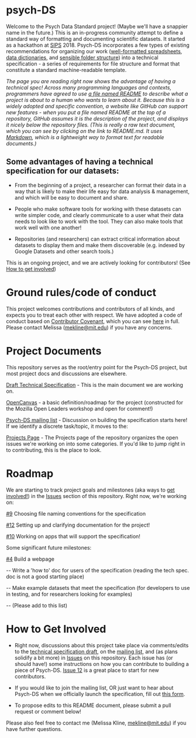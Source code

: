 # psych-DS

Welcome to the Psych Data Standard project! (Maybe we'll have a snappier name in the future.) This is an in-progress community attempt to define a standard way of formatting and documenting scientific datasets. It started as a hackathon at [SIPS](https://improvingpsych.org) 2018. Psych-DS incorporates a few types of existing recommendations for organizing our work ([well-formatted spreadsheets](https://peerj.com/preprints/3183/), [data dictionaries](http://help.osf.io/m/bestpractices/l/618767-how-to-make-a-data-dictionary), and [sensible folder structure](https://www.projecttier.org/tier-protocol/specifications/)) into a technical specification - a series of requirements for file structure and format that constitute a standard machine-readable template. 

*The page you are reading right now shows the advantage of having a technical spec! Across many programming languages and contexts, programmers have agreed to use [a file named README](https://en.wikipedia.org/wiki/README) to describe what a project is about to a human who wants to learn about it.  Because this is a widely adopted and specific convention, a website like GitHub can support new features - when you put a file named README at the top of a repository, GitHub assumes it is the description of the project, and displays it nicely below the repository files. (This is really a raw text document, which you can see by clicking on the link to README.md. It uses [Markdown](https://en.wikipedia.org/wiki/Markdown), which is a lightweight way to format text for readable documents.)*

## Some advantages of having a technical specification for our datasets:

* From the beginning of a project, a researcher can format their data in a way that is likely to make their life easy for data analysis & management, and which will be easy to document and share.

* People who make software tools for working with these datasets can write simpler code, and clearly communicate to a user what their data needs to look like to work with the tool. They can also make tools that work well with one another!

* Repositories (and researchers) can extract critical information about datasets to display them and make them discoverable (e.g. indexed by Google Datasets and other search tools.)  

This is an ongoing project, and we are actively looking for contributors! (See [How to get involved](#how-to-get-involved))

# Ground rules/code of conduct

This project welcomes contributions and contributors of all kinds, and expects you to treat each other with respect. We have adopted a code of conduct based on [Contributor Covenant](https://www.contributor-covenant.org/version/1/4/code-of-conduct), which you can see [here](https://github.com/psych-ds/psych-DS/blob/master/CODE_OF_CONDUCT.md) in full.  Please contact Melissa (mekline@mit.edu) if you have any concerns.

# Project Documents

This repository serves as the root/entry point for the Psych-DS project, but most project docs and discussions are elsewhere. 

[Draft Technical Specification](https://docs.google.com/document/d/1u8o5jnWk0Iqp_J06PTu5NjBfVsdoPbBhstht6W0fFp0/edit?usp=sharing) - This is the main document we are working on.

[OpenCanvas](https://docs.google.com/presentation/d/1GQUpUPL3dHGc-Eb_3dL6WcXnA4hXpUanjAc8jUp16S0/edit?usp=sharing) - a basic definition/roadmap for the project (constructed for the Mozilla Open Leaders workshop and open for comment!)

[Psych-DS mailing list](https://groups.google.com/forum/#!forum/psych-data-standards) - Discussion on building the specification starts here! If we identify a discrete task/topic, it moves to the:

[Projects Page](https://github.com/mekline/psych-DS/projects) - The Projects page of the repository organizes the open issues we're working on into some categories. If you'd like to jump right in to contributing, this is the place to look.

# Roadmap

We are starting to track project goals and milestones (aka ways to [get involved!](#how-to-get-involved)) in the [Issues](https://github.com/mekline/psych-DS/issues) section of this repository. Right now, we're working on:

[#9](https://github.com/mekline/psych-DS/issues/9) Choosing file naming conventions for the specification 

[#12](https://github.com/mekline/psych-DS/issues/12) Setting up and clarifying documentation for the project!

[#10](https://github.com/mekline/psych-DS/issues/10) Working on apps that will support the specification! 

Some significant future milestones:

[#4](https://github.com/mekline/psych-DS/issues/4) Build a webpage

-- Write a 'how to' doc for users of the specification (reading the tech spec. doc is not a good starting place)

-- Make example datasets that meet the specification (for developers to use in testing, and for researchers looking for examples)

-- (Please add to this list)

# How to Get Involved

* Right now, discussions about this project take place via comments/edits to the [technical specification draft](https://docs.google.com/document/d/1u8o5jnWk0Iqp_J06PTu5NjBfVsdoPbBhstht6W0fFp0/edit?usp=sharing), on the [mailing list](https://groups.google.com/forum/#!forum/psych-data-standards), and (as plans solidify a bit more) in [Issues](https://github.com/mekline/psych-DS/issues) on this repository. Each issue has (or should have!) some instructions on how you can contribute to building a piece of Psych-DS. [Issue 12](https://github.com/mekline/psych-DS/issues/12) is a great place to start for new contributors.

* If you would like to join the mailing list, OR just want to hear about Psych-DS when we officially launch the specification, fill out [this form](https://goo.gl/forms/2dd6rouM1efJ3UBh2).

* To propose edits to this README document, please submit a pull request or comment below!

Please also feel free to contact me (Melissa Kline, mekline@mit.edu) if you have further questions.
